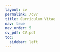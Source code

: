 ```yaml
---
layout: cv
permalink: /cv/
title: Curriculum Vitae
nav: true
nav_order: 5
cv_pdf: CV.pdf
toc:
  sidebar: left
---
```

